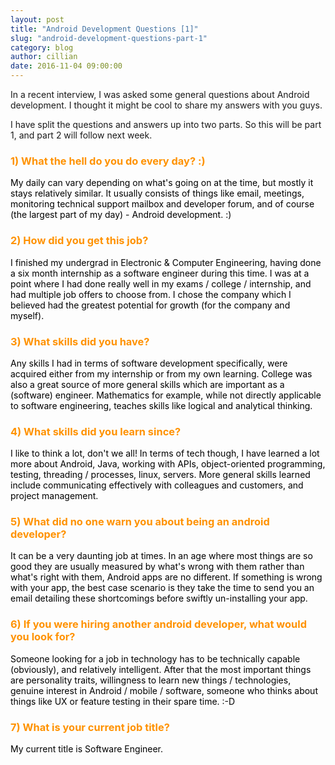 ```yaml
---
layout: post
title: "Android Development Questions [1]"
slug: "android-development-questions-part-1"
category: blog
author: cillian
date: 2016-11-04 09:00:00
---
```


In a recent interview, I was asked some general questions about Android development. I thought it might be cool to share my answers with you guys. 

I have split the questions and answers up into two parts. So this will be part 1, and part 2 will follow next week.

<p>
<h3>
<font color="#FF9200">
1) What the hell do you do every day? :)
</font>
</h3>
</p>
<p>
<font color="black">
My daily can vary depending on what's going on at the time, but mostly it stays relatively similar. It usually consists of things like email, meetings, monitoring technical support mailbox and developer forum, and of course (the largest part of my day) - Android development. :)
</font>
</p>

<p>
<h3>
<font color="#FF9200">
2) How did you get this job?
</font>
</h3>
</p>
<p>
<font color="black">
I finished my undergrad in Electronic & Computer Engineering, having done a six month internship as a software engineer during this time. I was at a point where I had done really well in my exams / college / internship, and had multiple job offers to choose from. I chose the company which I believed had the greatest potential for growth (for the company and myself).
</font>
</p> 

<p>
<h3>
<font color="#FF9200">
3) What skills did you have?
</font>
</h3>
</p>
<p>
<font color="black">
Any skills I had in terms of software development specifically, were acquired either from my internship or from my own learning. College was also a great source of more general skills which are important as a (software) engineer. Mathematics for example, while not directly applicable to software engineering, teaches skills like logical and analytical thinking. 
</font>
</p>

<p>
<h3>
<font color="#FF9200">
4) What skills did you learn since?
</font>
</h3>
</p>
<p>
<font color="black">
I like to think a lot, don't we all! In terms of tech though, I have learned a lot more about Android, Java, working with APIs, object-oriented programming, testing, threading / processes, linux, servers. More general skills learned include communicating effectively with colleagues and customers, and project management.
</font>
</p>

<p>
<h3>
<font color="#FF9200">
5) What did no one warn you about being an android developer?
</font>
</h3>
</p>
<p>
<font color="black">
It can be a very daunting job at times. In an age where most things are so good they are usually measured by what's wrong with them rather than what's right with them, Android apps are no different. If something is wrong with your app, the best case scenario is they take the time to send you an email detailing these shortcomings before swiftly un-installing your app. 
</font>
</p>

<p>
<h3>
<font color="#FF9200">
6) If you were hiring another android developer, what would you look for?
</font>
</h3>
</p>
<p>
<font color="black">
Someone looking for a job in technology has to be technically capable (obviously), and relatively intelligent. After that the most important things are personality traits, willingness to learn new things / technologies, genuine interest in Android / mobile / software, someone who thinks about things like UX or feature testing in their spare time. :-D
</font>
</p>

<p>
<h3>
<font color="#FF9200">
7) What is your current job title?
</font>
</h3>
</p>
<p>
<font color="black">
My current title is Software Engineer.
</font>
</p>
